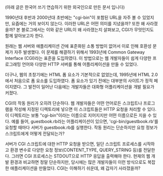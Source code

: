 (아래 글은 한국어 쓰기 연습하기 위한 외국인으로 만든 문서 입니다)

1990년대 후반과 2000년대 초반에는 "cgi-bin"이 포함된 URL을 자주 볼 수 있었지만, 요즘에는 거의 보이지 않는다. 이러한 URL은 어떤 의미를 지녔을까? 또한 왜 사라졌을까? 본 블로그에서는 이와 같은 URL이 왜 사라졌는지 살펴보고, CGI가 무엇인지도 함께 알아보고자 한다.

원래는 웹 서버와 애플리케이션 간에 표준화된 소통 방법이 없어서 이로 인해 호환성 문제가 자주 발생했다. 이 문제를 해결하기 위해서 1993년에 Common Gateway Interface (CGI)라는 표준을 도입하였다. 이 방법으로는 웹 개발자들이 쉽게 다양한 프로그래밍 언어와 다양한 HTTP 서버를 통해 어플리케이션을 만들 수 있었다.

더구나, 웹의 초창기에는 HTML 폼 요소가 기본적으로 없었는데, 1995년에 HTML 2.0에서 처음으로 폼 요소를 도입하였다. 폼 요소가 있기 전에는 대부분의 사이트가 정적 페이지였다. 그 발전이 일어난 다음에는 개발자들은 대화형 어플리케이션을 개발 필요가 커졌다.

CGI의 작동 원리가 오히려 단순하다. 웹 개발자들은 어떤 언어로든 스크립트나 프로그램을 작성해 지정된 디렉토리에 넣으면 이 스크립트들은 HTTP 요청을 처리할 수 있다. 이 디렉토리는 보통 "cgi-bin"이라는 이름으로 지어지지만 어떤 이름으로든 지을 수 있다. 예를 들어, guestbook.rb라는 어플리케이션이 있으면, 'cgi-bin/guestbook.rb'를 요청할 때마다 서버가 guestbook.rb를 실행한다. 작동 원리는 단순하지만 요청 정보가 스크립트에게 어떻게 전달되는가?

서버가 CGI 스크립트에 대한 HTTP 요청을 받으면, 일단 스크립트 프로세스를 시작하고 환경 변수로 다양한 요청 정보(CONTENT_TYPE, QUERY_STRING 등)를 전달한다. 그러면 CGI 프로세스는 STDOUT으로 HTTP 응답을 출력해야 한다. 현재의 웹 개발 환경과 비교하면 정말 단순하지만, 당시에는 많은 개발자들이 이런 방식으로도 복잡한 애플리케이션을 만들었다. CGI는 이해하기 쉬운데, 왜 갑자기 사라졌을까?
